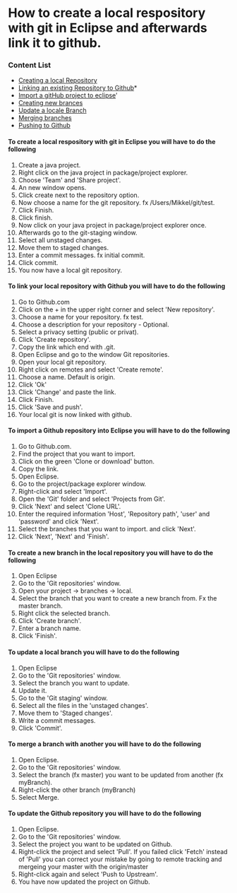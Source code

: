 # How to create a local respository with git in Eclipse and afterwards link it to github.

### Content List
* [Creating a local Repository](#to-create-a-local-respository-with-git-in-eclipse-you-will-have-to-do-the-following)
* [Linking an existing Repository to Github](#to-link-your-local-repository-with-github-you-will-have-to-do-the-following)* 
* [Import a gitHub project to eclipse](#to-import-a-github-repository-into-eclipse-you-will-have-to-do-the-following)'
* [Creating new brances](#to-create-a-new-branch-in-the-local-repository-you-will-have-to-do-the-following)
* [Update a locale Branch](#to-update-a-local-branch-you-will-have-to-do-the-following)
* [Merging branches](#to-merge-a-branch-with-another-you-will-have-to-do-the-following)
* [Pushing to Github](#to-update-the-github-repository-you-will-have-to-do-the-following)



#### To create a local respository with git in Eclipse you will have to do the following

1. Create a java project.
2. Right click on the java project in package/project explorer.
3. Choose 'Team' and 'Share project'.
4. An new window opens.
5. Click create next to the repository option.
6. Now choose a name for the git repository. fx /Users/Mikkel/git/test.
7. Click Finish.
8. Click finish.
9. Now click on your java project in package/project explorer once.
10. Afterwards go to the git-staging window.
11. Select all unstaged changes.
12. Move them to staged changes.
13. Enter a commit messages. fx initial commit.
14. Click commit.
15. You now have a local git repository.

#### To link your local repository with Github you will have to do the following

1. Go to Github.com
2. Click on the + in the upper right corner and select 'New repository'.
3. Choose a name for your repository. fx test.
4. Choose a description for your repository - Optional.
5. Select a privacy setting (public or privat).
6. Click 'Create repository'.
7. Copy the link which end with .git.
8. Open Eclipse and go to the window Git repositories.
9. Open your local git repository.
10. Right click on remotes and select 'Create remote'.
11. Choose a name. Default is origin.
12. Click 'Ok'
13. Click 'Change' and paste the link.
14. Click Finish.
15. Click 'Save and push'.
16. Your local git is now linked with github.

#### To import a Github repository into Eclipse you will have to do the following

1. Go to Github.com.
2. Find the project that you want to import.
3. Click on the green 'Clone or download' button.
4. Copy the link.
5. Open Eclipse.
6. Go to the project/package explorer window.
7. Right-click and select 'Import'.
8. Open the 'Git' folder and select 'Projects from Git'.
9. Click 'Next' and select 'Clone URL'.
10. Enter the required information 'Host', 'Repository path', 'user' and 'password' and click 'Next'.
11. Select the branches that you want to import. and click 'Next'.
12. Click 'Next', 'Next' and 'Finish'.
  
#### To create a new branch in the local repository you will have to do the following

1. Open Eclipse
2. Go to the 'Git repositories' window.
3. Open your project -> branches -> local.
4. Select the branch that you want to create a new branch from. Fx the master branch.
5. Right click the selected branch.
6. Click 'Create branch'. 
7. Enter a branch name.
8. Click 'Finish'.

#### To update a local branch you will have to do the following

1. Open Eclipse
2. Go to the 'Git repositories' window.
3. Select the branch you want to update.
4. Update it.
5. Go to the 'Git staging' window.
6. Select all the files in the 'unstaged changes'.
7. Move them to 'Staged changes'.
8. Write a commit messages.
9. Click 'Commit'.

#### To merge a branch with another you will have to do the following

1. Open Eclipse.
2. Go to the 'Git repositories' window.
3. Select the branch (fx master) you want to be updated from another (fx myBranch).
4. Right-click the other branch (myBranch)
5. Select Merge.

#### To update the Github repository you will have to do the following

1. Open Eclipse.
2. Go to the 'Git repositories' window.
3. Select the project you want to be updated on Github.
4. Right-click the project and select 'Pull'. If you failed click 'Fetch' instead of 'Pull' you can correct your mistake by going to remote tracking and mergeing your master with the origin/master
5. Right-click again and select 'Push to Upstream'.
6. You have now updated the project on Github.
